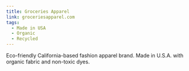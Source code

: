 ```yaml
---
title: Groceries Apparel
link: groceriesapparel.com
tags:
  - Made in USA
  - Organic
  - Recycled
---
```

Eco-friendly California-based fashion apparel brand. Made in U.S.A. with organic fabric and non-toxic dyes.